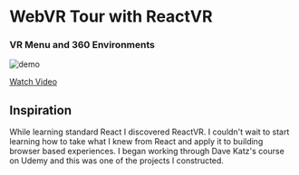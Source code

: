 # WebVR Tour with ReactVR
### VR Menu and 360 Environments

![demo](demo.gif)

[Watch Video](https://youtu.be/nPsGSknxuiw)

## Inspiration

While learning standard React I discovered ReactVR.  I couldn't wait to start learning how to take what I knew from React and apply it to building browser based experiences. I began working through Dave Katz's course on Udemy and this was one of the projects I constructed.

